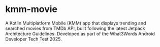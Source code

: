 # kmm-movie
A Kotlin Multiplatform Mobile (KMM) app that displays trending and searched movies from TMDb API, built following the latest Jetpack Architecture Guidelines. Developed as part of the What3Words Android Developer Tech Test 2025.
